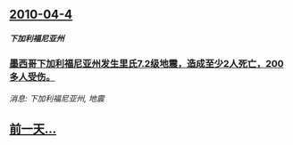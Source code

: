 ## [2010-04-4](/news/2010/04/4/index.md)

##### 下加利福尼亚州
### [ 墨西哥下加利福尼亚州发生里氏7.2级地震，造成至少2人死亡，200多人受伤。](/news/2010/04/4/墨西哥下加利福尼亚州发生里氏72级地震-造成至少2人死亡-200多人受伤.md)
_消息: 下加利福尼亚州, 地震_

## [前一天...](/news/2010/04/1/index.md)

